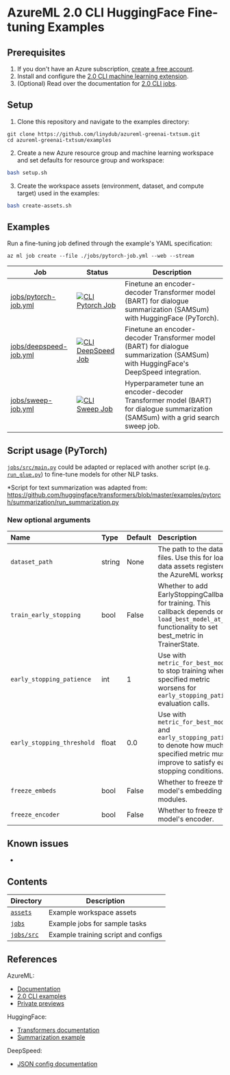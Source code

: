 # AzureML 2.0 CLI HuggingFace Fine-tuning Examples

## Prerequisites
1. If you don't have an Azure subscription, [create a free account](https://aka.ms/AMLFree).
2. Install and configure the [2.0 CLI machine learning extension](https://docs.microsoft.com/azure/machine-learning/how-to-configure-cli).
3. (Optional) Read over the documentation for [2.0 CLI jobs](https://docs.microsoft.com/en-us/azure/machine-learning/how-to-train-cli).

## Setup
1. Clone this repository and navigate to the examples directory:

```
git clone https://github.com/linydub/azureml-greenai-txtsum.git
cd azureml-greenai-txtsum/examples
```

2. Create a new Azure resource group and machine learning workspace and set defaults for resource group and workspace:

```bash
bash setup.sh
```

3. Create the workspace assets (environment, dataset, and compute target) used in the examples:

```bash
bash create-assets.sh
```

## Examples
Run a fine-tuning job defined through the example's YAML specification:
```
az ml job create --file ./jobs/pytorch-job.yml --web --stream
```
Job | Status | Description
--- | ------ | -----------
[jobs/pytorch-job.yml](jobs/pytorch-job.yml) | [![CLI Pytorch Job](../../../actions/workflows/cli-cmd-job-pytorch.yml/badge.svg)](../../../actions/workflows/cli-cmd-job-pytorch.yml) | Finetune an encoder-decoder Transformer model (BART) for dialogue summarization (SAMSum) with HuggingFace (PyTorch).
[jobs/deepspeed-job.yml](jobs/deepspeed-job.yml) | [![CLI DeepSpeed Job](../../../actions/workflows/cli-cmd-job-deepspeed.yml/badge.svg)](../../../actions/workflows/cli-cmd-job-deepspeed.yml) | Finetune an encoder-decoder Transformer model (BART) for dialogue summarization (SAMSum) with HuggingFace's DeepSpeed integration.
[jobs/sweep-job.yml](jobs/sweep-job.yml) | [![CLI Sweep Job](../../../actions/workflows/cli-sweep-job.yml/badge.svg)](../../../actions/workflows/cli-sweep-job.yml) | Hyperparameter tune an encoder-decoder Transformer model (BART) for dialogue summarization (SAMSum) with a grid search sweep job.

## Script usage (PyTorch)
[`jobs/src/main.py`](jobs/src/main.py) could be adapted or replaced with another script (e.g. [`run_glue.py`](https://github.com/huggingface/transformers/blob/master/examples/pytorch/text-classification/run_glue.py)) to fine-tune models for other NLP tasks.

*Script for text summarization was adapted from: https://github.com/huggingface/transformers/blob/master/examples/pytorch/summarization/run_summarization.py  

### New optional arguments
| Name | Type | Default | Description |
| :--- | :--- | :------ | :---------- |
| `dataset_path` | string | None | The path to the dataset files. Use this for loading data assets registered in the AzureML workspace. |
| `train_early_stopping` | bool | False | Whether to add EarlyStoppingCallback for training. This callback depends on `load_best_model_at_end` functionality to set best_metric in TrainerState. |
| `early_stopping_patience` | int | 1 | Use with `metric_for_best_model` to stop training when the specified metric worsens for `early_stopping_patience` evaluation calls. |
| `early_stopping_threshold` | float | 0.0 | Use with `metric_for_best_model` and `early_stopping_patience` to denote how much the specified metric must improve to satisfy early stopping conditions. |
| `freeze_embeds` | bool | False | Whether to freeze the model's embedding modules. |
| `freeze_encoder` | bool | False | Whether to freeze the model's encoder. |

## Known issues
*  

## Contents
| Directory | Description |
| --------- | ----------- |
| [`assets`](./assets) | Example workspace assets |
| [`jobs`](./jobs) | Example jobs for sample tasks |
| [`jobs/src`](./jobs/src) | Example training script and configs |

## References
AzureML:
- [Documentation](https://docs.microsoft.com/azure/machine-learning)
- [2.0 CLI examples](https://github.com/Azure/azureml-examples/tree/main/cli)
- [Private previews](https://github.com/Azure/azureml-previews)

HuggingFace:
- [Transformers documentation](https://huggingface.co/transformers/master/index.html)
- [Summarization example](https://github.com/huggingface/transformers/tree/master/examples/pytorch/summarization)

DeepSpeed:
- [JSON config documentation](https://www.deepspeed.ai/docs/config-json/)
